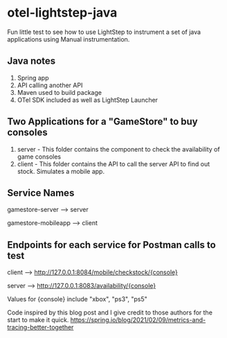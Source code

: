 # otel-lightstep-java

Fun little test to see how to use LightStep to instrument a set of java applications using Manual instrumentation. 

## Java notes
1. Spring app
2. API calling another API
3. Maven used to build package
4. OTel SDK included as well as LightStep Launcher


## Two Applications for a "GameStore" to buy consoles
1. server - This folder contains the component to check the availability of game consoles
2. client - This folder contains the API to call the server API to find out stock.  Simulates a mobile app. 

## Service Names
gamestore-server --> server

gamestore-mobileapp --> client

## Endpoints for each service for Postman calls to test

client --> http://127.0.0.1:8084/mobile/checkstock/{console}

server --> http://127.0.0.1:8083/availability/{console}

Values for {console} include "xbox", "ps3", "ps5"

Code inspired by this blog post and I give credit to those authors for the start to make it quick.
https://spring.io/blog/2021/02/09/metrics-and-tracing-better-together
